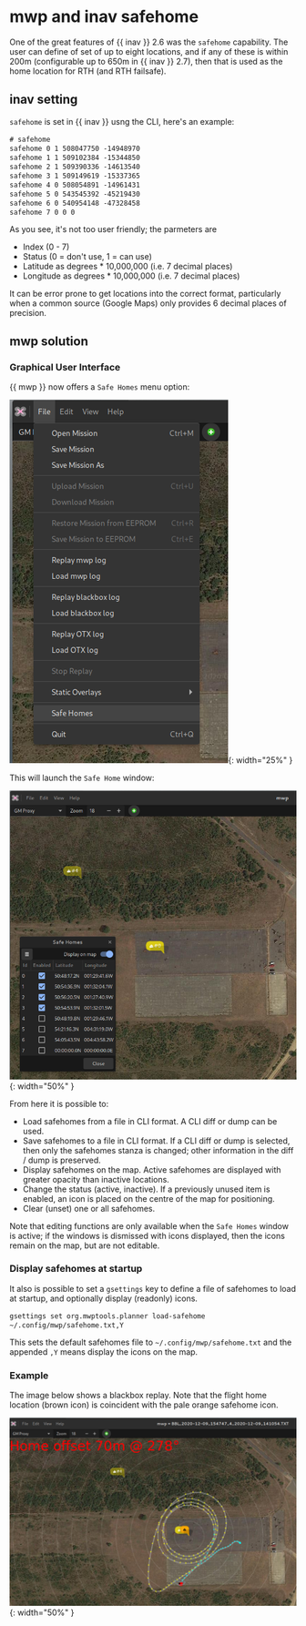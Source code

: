 # mwp and inav safehome

One of the great features of {{ inav }} 2.6 was the `safehome` capability. The user can define of set of up to eight locations, and if any of these is within 200m (configurable up to 650m in {{ inav }} 2.7), then that is used as the home location for RTH (and RTH failsafe).

## inav setting

`safehome` is set in {{ inav }} usng the CLI, here's an example:
```
# safehome
safehome 0 1 508047750 -14948970
safehome 1 1 509102384 -15344850
safehome 2 1 509390336 -14613540
safehome 3 1 509149619 -15337365
safehome 4 0 508054891 -14961431
safehome 5 0 543545392 -45219430
safehome 6 0 540954148 -47328458
safehome 7 0 0 0
```

As you see, it's not too user friendly; the parmeters are

* Index (0 - 7)
* Status (0 = don't use, 1 = can use)
* Latitude as degrees * 10,000,000 (i.e. 7 decimal places)
* Longitude as degrees * 10,000,000 (i.e. 7 decimal places)

It can be error prone to get locations into the correct format, particularly when a common source (Google Maps) only provides 6 decimal places of precision.

## mwp solution

### Graphical User Interface

{{ mwp }} now offers a `Safe Homes` menu option:

![mwp safehome](images/mwp-safehome-menu.png){: width="25%" }

This will launch the `Safe Home` window:

![mwp safehome](images/mwp-safehome-usage.png){: width="50%" }

From here it is possible to:

* Load safehomes from a file in CLI format. A CLI diff or dump can be  used.
* Save safehomes to a file in CLI format. If a CLI diff or dump is selected, then only the safehomes stanza is changed; other information in the diff / dump is preserved.
* Display safehomes on the map. Active safehomes are displayed with greater opacity than inactive locations.
* Change the status (active, inactive). If a previously unused item is enabled, an icon is placed on the centre of the map for positioning.
* Clear (unset) one or all safehomes.

Note that editing functions are only available when the `Safe Homes` window is active; if the windows is dismissed with icons displayed, then the icons remain on the map, but are not editable.

### Display safehomes at startup

It also is possible to set a `gsettings` key to define a file of safehomes to load at startup, and optionally display (readonly) icons.

```
gsettings set org.mwptools.planner load-safehome ~/.config/mwp/safehome.txt,Y
```
This sets the default safehomes file to `~/.config/mwp/safehome.txt` and the appended `,Y` means display the icons on the map.

### Example

The image below shows a blackbox replay. Note that the flight home location (brown icon) is coincident with the pale orange safehome icon.

![mwp safehomes replay](images/mwp-safehomes-replay.png){: width="50%" }
